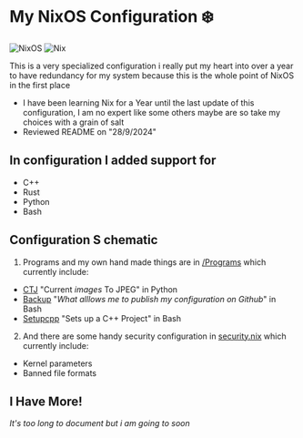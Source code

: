 # My NixOS Configuration ❄️

![NixOS](https://img.shields.io/badge/-NixOS-5277C3?style=flat-square&logo=nixos&logoColor=black) ![Nix](https://img.shields.io/badge/-Nix-7EBAFF?style=flat-square&logo=nixos&logoColor=black)

This is a very specialized configuration i really put my heart into over a year to have redundancy for my system because this is the whole point of NixOS in the first place

- I have been learning Nix for a Year until the last update of this configuration, I am no expert like some others maybe are so take my choices with a grain of salt
- Reviewed README on "28/9/2024"

## In configuration I added support for

- C++
- Rust
- Python
- Bash

## Configuration S chematic

1. Programs and my own hand made things are in [/Programs](https://github.com/Masrkai/Nix_Configuration/tree/main/Programs "Programs") which currently include:

* [CTJ](https://github.com/Masrkai/Nix_Configuration/blob/main/Programs/ctj.py "CTJ") "Current *images* To JPEG" in Python
* [Backup](https://github.com/Masrkai/Nix_Configuration/blob/main/Programs/backup.sh "backup.sh") "*What alllows me to publish my configuration on Github*" in Bash
* [Setupcpp](https://github.com/Masrkai/Nix_Configuration/blob/main/Programs/setupcpp.sh "setupcpp.sh") "Sets up a C++ Project" in Bash

2. And there are some handy security configuration in [security.nix](https://github.com/Masrkai/Nix_Configuration/blob/main/security.nix "security.nix") which currently include:

* Kernel parameters
* Banned file formats

## I Have More!

_It's too long to document but i am going to soon_
